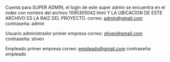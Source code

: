 Cuenta para SUPER ADMIN, el login de este super admin se encuentra en el index con nombre del archivo 1095305042.html Y LA UBICACION DE ESTE ARCHIVO ES LA RAIZ DEL PROYECTO.
correo: admin@gmail.com
contraseña: admin

Usuario administrador primer empresa
correo: stiven@gmail.com
contraseña: stiven

Empleado primer empresa
correo: empleado@gmail.com 
contraseña: empleado
